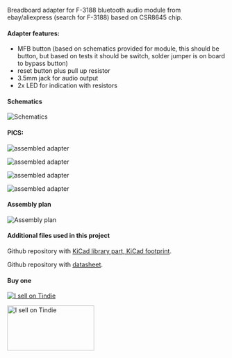 Breadboard adapter for F-3188 bluetooth audio module from ebay/aliexpress (search for F-3188) based on CSR8645 chip.

#### Adapter features:

- MFB button (based on schematics provided for module, this should be button, but based on tests it should be switch, solder jumper is on board to bypass button)
- reset button plus pull up resistor
- 3.5mm jack for audio output
- 2x LED for indication with resistors

#### Schematics

![Schematics](https://raw.githubusercontent.com/tomaskovacik/hw/master/kicad/F-3188_CSR8645_breadbord_Adapter/pics/F-3188_CSR8645_breadbord_Adapter.png "Schematics")

#### PICS:
![assembled adapter](https://raw.githubusercontent.com/tomaskovacik/hw/master/kicad/F-3188_CSR8645_breadbord_Adapter/pics/20190524_180931.jpg "assembled adapter")

![assembled adapter](https://raw.githubusercontent.com/tomaskovacik/hw/master/kicad/F-3188_CSR8645_breadbord_Adapter/pics/20190524_180943.jpg "assembled adapter")

![assembled adapter](https://raw.githubusercontent.com/tomaskovacik/hw/master/kicad/F-3188_CSR8645_breadbord_Adapter/pics/20190524_180953.jpg "assembled adapter")

![assembled adapter](https://raw.githubusercontent.com/tomaskovacik/hw/master/kicad/F-3188_CSR8645_breadbord_Adapter/pics/20190524_181000.jpg "assembled adapter")

#### Assembly plan

![Assembly plan](https://raw.githubusercontent.com/tomaskovacik/hw/master/kicad/F-3188_CSR8645_breadbord_Adapter/pics/F-3188_CSR8645_breadbord_Assambly_plan.png "Assembly plan")

#### Additional files used in this project

Github repository with [KiCad library part, KiCad footprint](https://github.com/tomaskovacik/kicad-library/).

Github repository with [datasheet](https://github.com/tomaskovacik/kicad-library/tree/master/library/datasheet/F-3188_CSR8645_bluetooth).

#### Buy one

[![I sell on Tindie](https://d2ss6ovg47m0r5.cloudfront.net/badges/tindie-larges.png "I sell on Tindie")](https://www.tindie.com/stores/tomaskovacik/?ref=offsite_badges&utm_source=sellers_tomaskovacik&utm_medium=badges&utm_campaign=badge_large)

<a href="https://www.tindie.com/stores/tomaskovacik/?ref=offsite_badges&utm_source=sellers_tomaskovacik&utm_medium=badges&utm_campaign=badge_large"><img src="https://d2ss6ovg47m0r5.cloudfront.net/badges/tindie-larges.png" alt="I sell on Tindie" width="200" height="104"></a>
